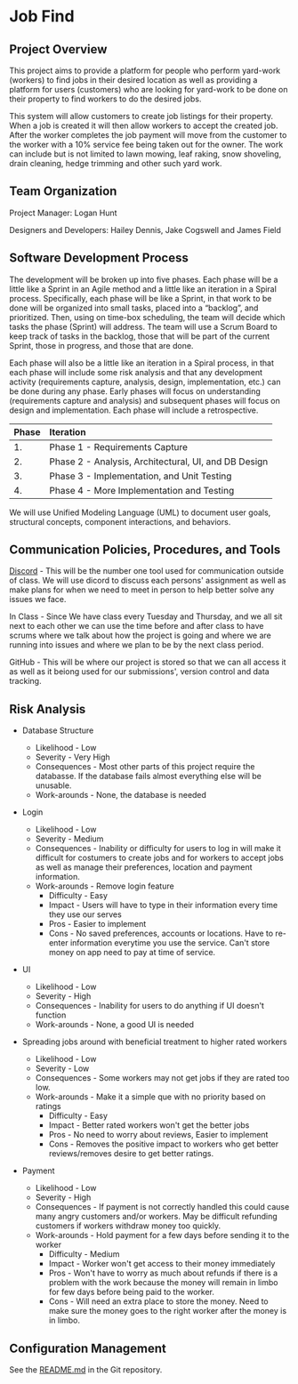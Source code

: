 # Job Find

## Project Overview
This project aims to provide a platform for people who perform yard-work (workers) to find jobs in their desired 
location as well as providing a platform for users (customers) who are looking for yard-work to be done on their 
property to find workers to do the desired jobs.

This system will allow customers to create job listings for their property. When a job is created it will then allow 
workers to accept the created job. After the worker completes the job payment will move from the customer to the worker
with a 10% service fee being taken out for the owner. The work can include but is not limited to lawn mowing, leaf
raking, snow shoveling, drain cleaning, hedge trimming and other such yard work.



## Team Organization 
Project Manager: Logan Hunt

Designers and Developers: Hailey Dennis, Jake Cogswell and James Field

## Software Development Process
The development will be broken up into five phases.  Each phase will be a little like a Sprint in an Agile method and a 
little like an iteration in a Spiral process.  Specifically, each phase will be like a Sprint, in that work to be done 
will be organized into small tasks, placed into a “backlog”, and prioritized.   Then, using on time-box scheduling, the 
team will decide which tasks the phase (Sprint) will address.  The team will use a Scrum Board to keep track of tasks in
the backlog, those that will be part of the current Sprint, those in progress, and those that are done.

Each phase will also be a little like an iteration in a Spiral process, in that each phase will include some risk 
analysis and that any development activity (requirements capture, analysis, design, implementation, etc.) can be done 
during any phase.  Early phases will focus on understanding (requirements capture and analysis) and subsequent phases 
will focus on design and implementation.  Each phase will include a retrospective.

| Phase | Iteration 
|:---|:---
| 1.    |  Phase 1 - Requirements Capture
| 2.    |  Phase 2 - Analysis, Architectural, UI, and DB Design
| 3.    |  Phase 3 - Implementation, and Unit Testing
| 4.    |  Phase 4 - More Implementation and Testing 



We will use Unified Modeling Language (UML) to document user goals, structural concepts, component interactions, and 
behaviors.



## Communication Policies, Procedures, and Tools
[Discord](https://discord.com) - This will be the number one tool used for communication outside of class. We will use dicord to discuss each
persons' assignment as well as make plans for when we need to meet in person to help better solve any issues we face.

In Class - Since We have class every Tuesday and Thursday, and we all sit next to each other we can use the time before 
and after class to have scrums where we talk about how the project is going and where we are running into issues and 
where we plan to be by the next class period.

GitHub - This will be where our project is stored so that we can all access it as well as it beiong used for our 
submissions', version control and data tracking. 

## Risk Analysis 
* Database Structure
  * Likelihood - Low
  * Severity - Very High
  * Consequences - Most other parts of this project require the databasse. If the database fails almost everything else
  will be unusable. 
  * Work-arounds - None, the database is needed

* Login
  * Likelihood - Low
  * Severity - Medium
  * Consequences - Inability or difficulty for users to log in will make it difficult for costumers to create jobs and 
  for workers to accept jobs as well as manage their preferences, location and payment information.
  * Work-arounds - Remove login feature
    * Difficulty - Easy
    * Impact - Users will have to type in their information every time they use our serves
    * Pros - Easier to implement
    * Cons - No saved preferences, accounts or locations. Have to re-enter information everytime you use the service. 
    Can't store money on app need to pay at time of service.

* UI
  * Likelihood - Low
  * Severity - High
  * Consequences - Inability for users to do anything if UI doesn't function
  * Work-arounds - None, a good UI is needed

* Spreading jobs around with beneficial treatment to higher rated workers
  * Likelihood - Low
  * Severity - Low
  * Consequences - Some workers may not get jobs if they are rated too low.
  * Work-arounds - Make it a simple que with no priority based on ratings
    * Difficulty - Easy
    * Impact - Better rated workers won't get the better jobs
    * Pros - No need to worry about reviews, Easier to implement
    * Cons - Removes the positive impact to workers who get better reviews/removes desire to get better ratings.

* Payment
  * Likelihood - Low
  * Severity - High
  * Consequences - If payment is not correctly handled this could cause many angry customers and/or workers. May be 
  difficult refunding customers if workers withdraw money too quickly.
  * Work-arounds - Hold payment for a few days before sending it to the worker
    * Difficulty - Medium
    * Impact - Worker won't get access to their money immediately
    * Pros - Won't have to worry as much about refunds if there is a problem with the work because the money will remain 
    in limbo for few days before being paid to the worker. 
    * Cons - Will need an extra place to store the money. Need to make sure the money goes to the right worker after the 
    money is in limbo. 


## Configuration Management
See the [README.md](https://github.com/Simponic/cs3450-team-one/blob/main/README.md) in the Git repository.
